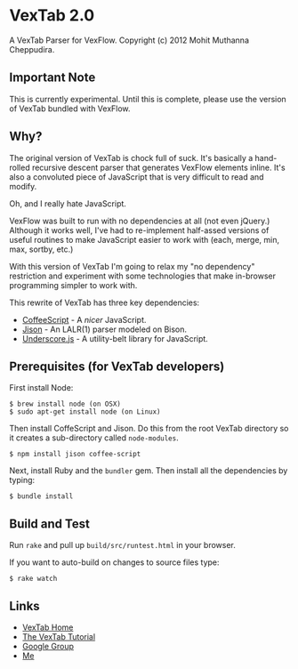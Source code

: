 # VexTab 2.0

A VexTab Parser for VexFlow.
Copyright (c) 2012 Mohit Muthanna Cheppudira.

## Important Note

This is currently experimental. Until this is complete, please use the version
of VexTab bundled with VexFlow.

## Why?

The original version of VexTab is chock full of suck. It's basically a hand-rolled
recursive descent parser that generates VexFlow elements inline. It's also a
convoluted piece of JavaScript that is very difficult to read and modify.

Oh, and I really hate JavaScript.

VexFlow was built to run with no dependencies at all (not even jQuery.) Although
it works well, I've had to re-implement half-assed versions of useful routines to
make JavaScript easier to work with (each, merge, min, max, sortby, etc.)

With this version of VexTab I'm going to relax my "no dependency" restriction and
experiment with some technologies that make in-browser programming simpler to
work with.

This rewrite of VexTab has three key dependencies:

  * [CoffeeScript](http://coffeescript.org/) - A *nicer* JavaScript.
  * [Jison](http://zaach.github.com/jison/) - An LALR(1) parser modeled on Bison.
  * [Underscore.js](http://underscorejs.org/) - A utility-belt library for JavaScript.

## Prerequisites (for VexTab developers)

First install Node:

    $ brew install node (on OSX)
    $ sudo apt-get install node (on Linux)

Then install CoffeScript and Jison. Do this from the root VexTab directory so it creates a sub-directory called `node-modules`.

    $ npm install jison coffee-script

Next, install Ruby and the `bundler` gem. Then install all the dependencies
by typing:

    $ bundle install

## Build and Test

Run `rake` and pull up `build/src/runtest.html` in your browser.

If you want to auto-build on changes to source files type:

    $ rake watch

## Links

* [VexTab Home](http://vextab.com)
* [The VexTab Tutorial](http://vexflow.com/vextab/tutorial.html)
* [Google Group](https://groups.google.com/forum/?fromgroups#!forum/vexflow)
* [Me](http://0xfe.muthanna.com)
